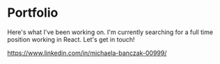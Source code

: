 # Portfolio

Here's what I've been working on. I'm currently searching for a full time position working in React. Let's get in touch! 

https://www.linkedin.com/in/michaela-banczak-00999/

